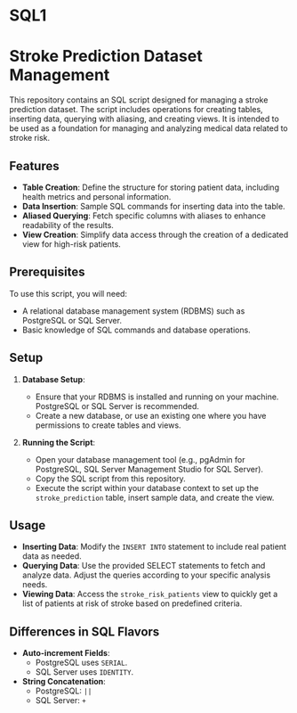 # SQL1

# Stroke Prediction Dataset Management

This repository contains an SQL script designed for managing a stroke prediction dataset. The script includes operations for creating tables, inserting data, querying with aliasing, and creating views. It is intended to be used as a foundation for managing and analyzing medical data related to stroke risk.

## Features

- **Table Creation**: Define the structure for storing patient data, including health metrics and personal information.
- **Data Insertion**: Sample SQL commands for inserting data into the table.
- **Aliased Querying**: Fetch specific columns with aliases to enhance readability of the results.
- **View Creation**: Simplify data access through the creation of a dedicated view for high-risk patients.

## Prerequisites

To use this script, you will need:
- A relational database management system (RDBMS) such as PostgreSQL or SQL Server.
- Basic knowledge of SQL commands and database operations.

## Setup

1. **Database Setup**:
   - Ensure that your RDBMS is installed and running on your machine. PostgreSQL or SQL Server is recommended.
   - Create a new database, or use an existing one where you have permissions to create tables and views.

2. **Running the Script**:
   - Open your database management tool (e.g., pgAdmin for PostgreSQL, SQL Server Management Studio for SQL Server).
   - Copy the SQL script from this repository.
   - Execute the script within your database context to set up the `stroke_prediction` table, insert sample data, and create the view.

## Usage

- **Inserting Data**: Modify the `INSERT INTO` statement to include real patient data as needed.
- **Querying Data**: Use the provided SELECT statements to fetch and analyze data. Adjust the queries according to your specific analysis needs.
- **Viewing Data**: Access the `stroke_risk_patients` view to quickly get a list of patients at risk of stroke based on predefined criteria.

## Differences in SQL Flavors

- **Auto-increment Fields**:
  - PostgreSQL uses `SERIAL`.
  - SQL Server uses `IDENTITY`.
- **String Concatenation**:
  - PostgreSQL: `||`
  - SQL Server: `+`
